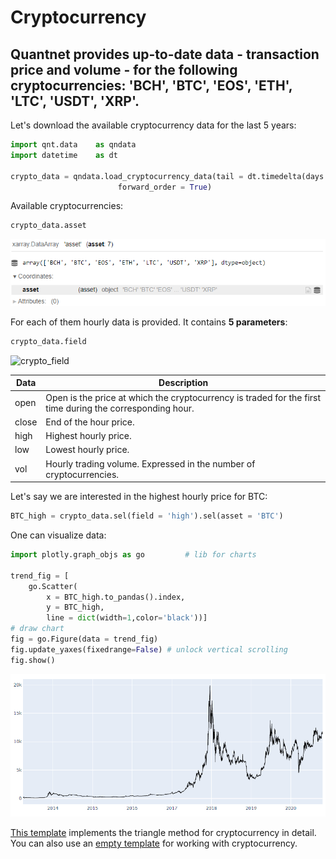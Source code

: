 # Cryptocurrency
Quantnet provides up-to-date data - transaction price and volume - for the following cryptocurrencies: 'BCH', 'BTC', 'EOS', 'ETH', 'LTC', 'USDT', 'XRP'. 
-------------

Let's download the available cryptocurrency data for the last 5 years:
```python
import qnt.data    as qndata
import datetime    as dt

crypto_data = qndata.load_cryptocurrency_data(tail = dt.timedelta(days = 5*365),
                        forward_order = True)
```

Available cryptocurrencies:
```python
crypto_data.asset
```
![crypto_asset](./pictures/crypto_asset.PNG)

For each of them hourly data is provided. It contains **5 parameters**:
```python
crypto_data.field
```
![crypto_field](./pictures/crypto_field.PNG)

| Data | Description |
| ------------------ | -------- |
| open               | Open is the price at which the cryptocurrency is traded for the first time during the corresponding hour.|
| close              | End of the hour price. |
| high               | Highest hourly price. |
| low                | Lowest hourly price. |
| vol                | Hourly trading volume. Expressed in the number of cryptocurrencies.|

Let's say we are interested in the highest hourly price for BTC:

```python
BTC_high = crypto_data.sel(field = 'high').sel(asset = 'BTC')
```

One can visualize data:

```python
import plotly.graph_objs as go         # lib for charts

trend_fig = [
    go.Scatter(
        x = BTC_high.to_pandas().index,
        y = BTC_high,
        line = dict(width=1,color='black'))]
# draw chart
fig = go.Figure(data = trend_fig)
fig.update_yaxes(fixedrange=False) # unlock vertical scrolling
fig.show()
```

![crypto_high](./pictures/crypto_high.PNG)


[This template](https://quantnet.ai/referee/template/14015755/html) implements the triangle method for cryptocurrency in detail. You can also use an [empty template](https://quantnet.ai/referee/template/13767170/html) for working with cryptocurrency.